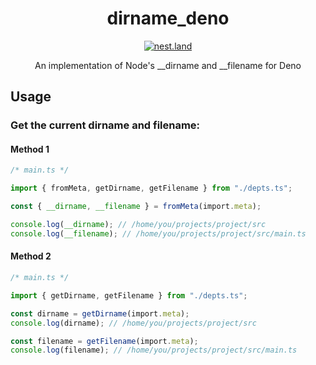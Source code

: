 <div align="center">
  <h1 align="center">dirname_deno</h1>
  <p align="center"><a href="https://nest.land/package/dirname_deno"><img src="https://nest.land/badge-large.svg" alt="nest.land"></a></p>
  <p align="center">An implementation of Node's __dirname and __filename for Deno</p>
</div>

## Usage

### Get the current dirname and filename:

#### Method 1

```ts
/* main.ts */

import { fromMeta, getDirname, getFilename } from "./depts.ts";

const { __dirname, __filename } = fromMeta(import.meta);

console.log(__dirname); // /home/you/projects/project/src
console.log(__filename); // /home/you/projects/project/src/main.ts
```

#### Method 2

```ts
/* main.ts */

import { getDirname, getFilename } from "./depts.ts";

const dirname = getDirname(import.meta);
console.log(dirname); // /home/you/projects/project/src

const filename = getFilename(import.meta);
console.log(filename); // /home/you/projects/project/src/main.ts
```
